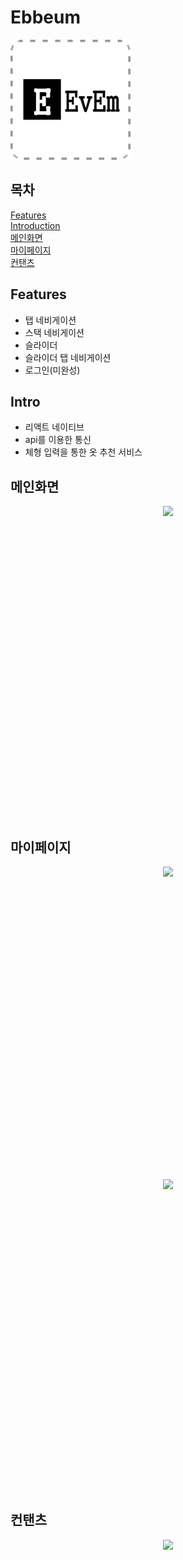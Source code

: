 # Ebbeum
![Alt text](/assets/icon.png)

## 목차
[Features](#Features) <br>
[Introduction](#Intro) <br>
[메인화면](#메인화면) <br>
[마이페이지](#마이페이지) <br>
[컨탠츠](#컨탠츠)

## Features
- 탭 네비게이션
- 스택 네비게이션
- 슬라이더
- 슬라이더 탭 네비게이션
- 로그인(미완성)

## Intro
- 리액트 네이티브
- api를 이용한 통신
- 체형 입력을 통한 옷 추천 서비스

## 메인화면
<div style="display:flex; align-items:center; justify-content:center;">
    <image src="./intro_image/Loading.png" style="height :500px;">
</div>

## 마이페이지
<div style="display:flex; align-items:center; justify-content:center;">
    <image src="./intro_image/mypage.png" style="height : 500px">
</div>
<div style="display:flex; align-items:center; justify-content:center;">
    <image src="./intro_image/setting.png" style="height : 500px">
</div>

## 컨탠츠
<p align="center">
    <image src="./intro_image/clothes.png" height="500px">
</p>

